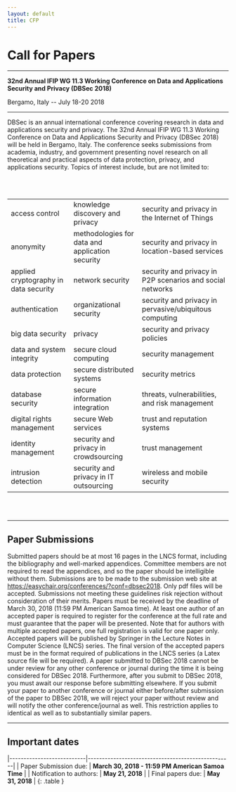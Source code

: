 ```yaml
---
layout: default
title: CFP
---
```


# Call for Papers

--------------------------------------------------------------------------------

<p class="text-center"><b>32nd Annual IFIP WG 11.3 Working Conference on Data and Applications Security and Privacy (DBSec 2018)</b></p>
<p class="text-center">Bergamo, Italy -- July 18-20 2018</p>

--------------------------------------------------------------------------------

DBSec is an annual international conference covering research in data
and applications security and privacy. The 32nd Annual IFIP WG 11.3
Working Conference on Data and Applications Security and Privacy
(DBSec 2018) will be held in Bergamo, Italy. The conference seeks
submissions from academia, industry, and government presenting novel
research on all theoretical and practical aspects of data protection,
privacy, and applications security. Topics of interest include,
but are not limited to:

<br><br>
<table width="100%">
   <tbody>
      <tr>
         <td>access control</td>
         <td>knowledge discovery and privacy</td>
         <td>security and privacy in the Internet of Things</td>
      </tr>
      <tr>
         <td>anonymity</td>
         <td>methodologies for data and application security</td>
         <td>security and privacy in location-based services</td>
      </tr>
      <tr>
         <td>applied cryptography in data security</td>
         <td>network security</td>
         <td>security and privacy in P2P scenarios and social networks</td>
      </tr>
      <tr>
         <td>authentication</td>
         <td>organizational security</td>
         <td>security and privacy in pervasive/ubiquitous computing</td>
      </tr>
      <tr>
         <td>big data security</td>
         <td>privacy</td>
         <td>security and privacy policies</td>
      </tr>
      <tr>
         <td>data and system integrity</td>
         <td>secure cloud computing</td>
         <td>security management</td>
      </tr>
      <tr>
         <td>data protection</td>
         <td>secure distributed systems</td>
         <td>security metrics</td>
      </tr>
      <tr>
         <td>database security</td>
         <td>secure information integration</td>
         <td>threats, vulnerabilities, and risk management</td>
      </tr>
      <tr>
         <td>digital rights management</td>
         <td>secure Web services</td>
         <td>trust and reputation systems</td>
      </tr>
      <tr>
         <td>identity management</td>
         <td>security and privacy in crowdsourcing</td>
         <td>trust management</td>
      </tr>
      <tr>
         <td>intrusion detection </td>
         <td>security and privacy in IT outsourcing</td>
         <td>wireless and mobile security</td>
      </tr>
   </tbody>
</table>
<br><br>

--------------------------------------------------------------------------------

## Paper Submissions

Submitted papers should be at most 16 pages in the LNCS format,
including the bibliography and well-marked appendices. Committee
members are not required to read the appendices, and so the paper
should be intelligible without them. Submissions are to be made to the
submission web site at
<https://easychair.org/conferences/?conf=dbsec2018>. Only pdf files will
be accepted.  Submissions not meeting these guidelines risk rejection
without consideration of their merits. Papers must be received by the
deadline of March 30, 2018 (11:59 PM American Samoa time).  At least
one author of an accepted paper is required to register for the
conference at the full rate and must guarantee that the paper will be
presented. Note that for authors with multiple accepted papers, one
full registration is valid for one paper only. Accepted papers will be
published by Springer in the Lecture Notes in Computer Science (LNCS)
series. The final version of the accepted papers must be in the format
required of publications in the LNCS series (a Latex source file will
be required).  A paper submitted to DBSec 2018 cannot be under review
for any other conference or journal during the time it is being
considered for DBSec 2018. Furthermore, after you submit to DBSec
2018, you must await our response before submitting elsewhere. If you
submit your paper to another conference or journal either before/after
submission of the paper to DBSec 2018, we will reject your paper
without review and will notify the other conference/journal as
well. This restriction applies to identical as well as to
substantially similar papers.

--------------------------------------------------------------------------------

## Important dates

|---------------------------|---------------------------------------------------|
| Paper Submission due:     | **March 30, 2018 - 11:59 PM American Samoa Time** |
| Notification to authors:  | **May 21, 2018**                                  |
| Final papers due:         | **May 31, 2018**                                  |
{: .table }

